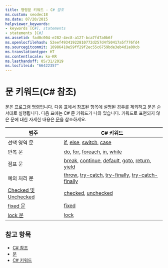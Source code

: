 ```yaml
---
title: 명령문 키워드 - C# 참조
ms.custom: seodec18
ms.date: 07/20/2015
helpviewer_keywords:
- keywords [C#], statements
- statements [C#]
ms.assetid: fad0c004-e282-4ec8-a127-bca7fd7a0b6f
ms.openlocfilehash: 52eef49341922810772d257d4f50417a5f776fd4
ms.sourcegitcommit: 10986410e59ff29f2ec55c6759bde3eb4d1a00cb
ms.translationtype: HT
ms.contentlocale: ko-KR
ms.lasthandoff: 05/31/2019
ms.locfileid: "66422357"
---
```

# <a name="statement-keywords-c-reference"></a>문 키워드(C# 참조)

문은 프로그램 명령입니다. 다음 표에서 참조된 항목에 설명된 경우를 제외하고 문은 순서대로 실행됩니다. 다음 표에는 C# 문 키워드가 나와 있습니다. 키워드로 표현되지 않은 문에 대한 자세한 내용은 [문](../../programming-guide/statements-expressions-operators/statements.md)을 참조하세요.

|범주|C# 키워드|
|--------------|------------------|
|선택 영역 문|[if](if-else.md), [else](if-else.md), [switch](switch.md), [case](switch.md)|
|반복 문|[do](do.md), [for](for.md), [foreach](foreach-in.md), [in](foreach-in.md), [while](while.md)|
|점프 문|[break](break.md), [continue](continue.md), [default](switch.md), [goto](goto.md), [return](return.md), [yield](yield.md)|
|예외 처리 문|[throw](throw.md), [try-catch](try-catch.md), [try-finally](try-finally.md), [try-catch-finally](try-catch-finally.md)|
|[Checked 및 Unchecked](checked-and-unchecked.md)|[checked](checked.md), [unchecked](unchecked.md)|
[fixed 문](fixed-statement.md)|[fixed](fixed-statement.md)|
|[lock 문](lock-statement.md)|[lock](lock-statement.md)|

## <a name="see-also"></a>참고 항목

- [C# 참조](../index.md)
- [문](../../programming-guide/statements-expressions-operators/statements.md)
- [C# 키워드](index.md)
